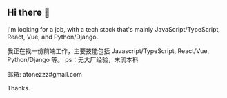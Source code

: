 ## Hi there 👋

I'm looking for a job, with a tech stack that's mainly JavaScript/TypeScript, React, Vue, and Python/Django.

我正在找一份前端工作，主要技能包括 Javascript/TypeScript, React/Vue, Python/Django 等。
ps：无大厂经验，末流本科

邮箱: atonezzz#gmail.com

Thanks.

<!--
**maltoze/maltoze** is a ✨ _special_ ✨ repository because its `README.md` (this file) appears on your GitHub profile.

Here are some ideas to get you started:

- 🔭 I’m currently working on ...
- 🌱 I’m currently learning ...
- 👯 I’m looking to collaborate on ...
- 🤔 I’m looking for help with ...
- 💬 Ask me about ...
- 📫 How to reach me: ...
- 😄 Pronouns: ...
- ⚡ Fun fact: ...
-->
